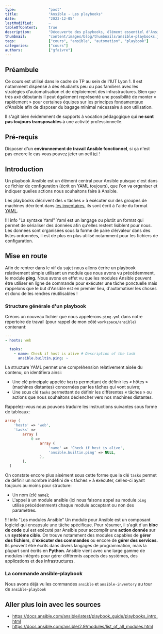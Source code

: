 ```yaml
---
type:               "post"
title:              "Ansible - Les playbooks"
date:               "2023-12-05"
lastModified:       ~
tableOfContent:     true
description:        "Découverte des playbooks, élément essentiel d'Ansible qui va nous permettre d'organiser et structure nos tâches !"
thumbnail:          "content/images/blog/thumbnails/ansible-playbooks.jpg"
tags:               ["cours", "ansible", "automation", "playbook"]
categories:         ["cours"]
authors:            ["gfaivre"]
---
```


## Préambule

Ce cours est utilisé dans le cadre de TP au sein de l'IUT Lyon 1. Il est notamment dispensé à des étudiants peu ou pas familiers avec les stratégies d'automatisation et de déploiement des infrastructures.
Bien que très axé débutants il peut également représenté une possibilité de monter « rapidement » pour certaines équipes sur les principes fondamentaux d'Ansible afin de disposer du bagage minimal nécessaire à son utilisation.

Il s'agit bien évidemment de supports à vocation pédagogique qui **ne sont pas toujours transposables** à une activité professionnelle.

## Pré-requis

Disposer d'un **environnement de travail Ansible fonctionnel**, si ça n'est pas encore le cas vous pouvez jeter un oeil [ici](/blog/cours/ansible/ansible-premiers-pas) !

## Introduction

Un playbook Ansible est un élément central pour Ansible puisque c'est dans ce fichier de configuration (écrit en YAML toujours), que l'on va organiser et indiquer quelles actions nous souhaitons faire à Ansible. 

Les playbooks décrivent des « tâches » à exécuter sur des groupes de machines décritent dans [les inventaires](/blog/cours/ansible/ansible-les-inventaires-statiques), ils sont écrit à l'aide du format [YAML](https://yaml.org/).

!!! info "La syntaxe Yaml"
    Yaml est un langage ou plutôt un format qui permet de sérialiser des données afin qu'elles restent lisiblent pour nous. Les données sont organisées sous la forme de paire clé/valeur dans des listes ordonnées, il est de plus en plus utilisé notamment pour les fichiers de configuration.

## Mise en route

Afin de rentrer dans le vif du sujet nous allons écrire un playbook relativement simple utilisant un module que nous avons vu précédemment, le module **ping**. Nous avons en effet vu que les modules Ansible peuvent être utiliser en ligne de commande pour exécuter une tâche ponctuelle mais rappelons que le but d'Ansible est en premier lieu, d'automatiser les choses et donc de les rendres réutilisables !

### Structure générale d'un playbook

Créons un nouveau fichier que nous appelerons `ping.yml` dans notre répertoire de travail (pour rappel de mon côté `workspace/ansible`) contenant:

```yaml
---
- hosts: web

  tasks:
    - name: Check if host is alive # Description of the task
      ansible.builtin.ping: ~
```

La structure YAML permet une compréhension relativement aisée du contenu, on identifiera ainsi:

- Une clé principale appelée `hosts` permettant de définir les « hôtes » (machines distantes) concernées par les tâches qui vont suivre;
- Une sous clé `tasks` permettant de définir les différentes « tâches » ou actions que nous souhaitons déclencher vers nos machines distantes.

Rappelez-vous nous pouvons traduire les instructions suivantes sous forme de tableaux:

```php
array (
    'hosts' => 'web',
    'tasks' => 
        array (
            0 => 
                array (
                    'name' => 'Check if host is alive',
                    'ansible.builtin.ping' => NULL,
                ),
        ),
  )
```

On constate encore plus aisément sous cette forme que la clé `tasks` permet de définir un nombre indéfini de « tâches » à exécuter, celles-ci ayant toujours au moins pour structure:

- Un nom (clé `name`);
- L'appel à un module ansible (ici nous faisons appel au module `ping` utilisé précédemment) chaque module acceptant ou non des paramètres.

!!! info "Les modules Ansible"
    Un module pour Ansible est un composant logiciel qui encapsule une tâche spécifique. 
    Pour résumer, il s'agit d'un **bloc de code** qui est exécuté par Ansible pour accomplir une **action donnée** sur un **système cible**. On trouve notamment des modules capables de **gérer des fichiers**, d'**exécuter des commandes** ou encore de **gérer des services**. 
    Ils peuvent être écrits dans divers langages de programmation, mais la plupart sont écrits en **Python**. Ansible vient avec une large gamme de modules intégrés pour gérer différents aspects des systèmes, des applications et des infrastructures.

### La commande ansible-playbook

Nous avons déjà vu les commandes `ansible` et `ansible-inventory` au tour de `ansible-playbook`

## Aller plus loin avec les sources

- https://docs.ansible.com/ansible/latest/playbook_guide/playbooks_intro.html
- https://docs.ansible.com/ansible/2.9/modules/list_of_all_modules.html
